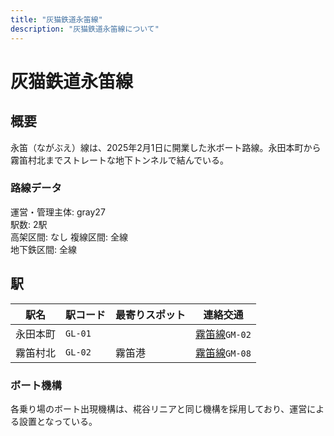 ```yaml
---
title: "灰猫鉄道永笛線"
description: "灰猫鉄道永笛線について"
---
```


# 灰猫鉄道永笛線
## 概要
永笛（ながぶえ）線は、2025年2月1日に開業した氷ボート路線。永田本町から霧笛村北までストレートな地下トンネルで結んでいる。  

### 路線データ
運営・管理主体: <mc-avatar user="ae72acdbaa794d3dbd94d4674e0e4f9b" />gray27  
駅数: 2駅  
高架区間: なし
複線区間: 全線  
地下鉄区間: 全線  

## 駅

| 駅名   | 駅コード    | 最寄りスポット  | 連絡交通               |
|------|---------|----------|--------------------|
| 永田本町 | `GL-01` |          | [霧笛線](./gm)`GM-02` |
| 霧笛村北 | `GL-02` | 霧笛港      | [霧笛線](./gm)`GM-08` |

### ボート機構
各乗り場のボート出現機構は、椛谷リニアと同じ機構を採用しており、運営による設置となっている。
